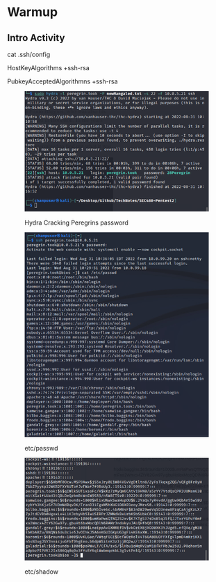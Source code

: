 # Warmup

## Intro Activity

cat .ssh/config

HostKeyAlgorithms +ssh-rsa

PubkeyAcceptedAlgorithmns +ssh-rsa

<figure><img src="../.gitbook/assets/image (27).png" alt=""><figcaption><p>Hydra Cracking Peregrins password</p></figcaption></figure>

<figure><img src="../.gitbook/assets/image (8).png" alt=""><figcaption><p>etc/passwd</p></figcaption></figure>

<figure><img src="../.gitbook/assets/image (38).png" alt=""><figcaption><p>etc/shadow</p></figcaption></figure>

